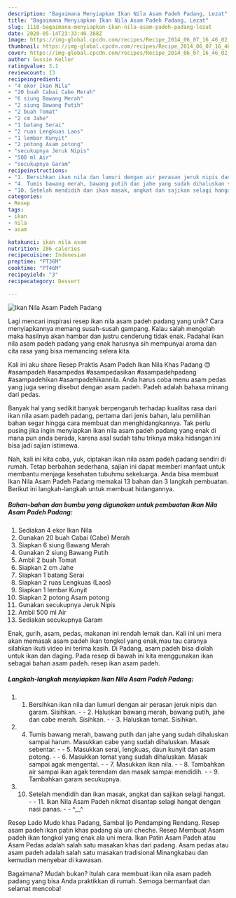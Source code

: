 ```yaml
---
description: "Bagaimana Menyiapkan Ikan Nila Asam Padeh Padang, Lezat"
title: "Bagaimana Menyiapkan Ikan Nila Asam Padeh Padang, Lezat"
slug: 1118-bagaimana-menyiapkan-ikan-nila-asam-padeh-padang-lezat
date: 2020-05-14T23:33:40.388Z
image: https://img-global.cpcdn.com/recipes/Recipe_2014_06_07_16_46_02_825_ac572c/751x532cq70/ikan-nila-asam-padeh-padang-foto-resep-utama.jpg
thumbnail: https://img-global.cpcdn.com/recipes/Recipe_2014_06_07_16_46_02_825_ac572c/751x532cq70/ikan-nila-asam-padeh-padang-foto-resep-utama.jpg
cover: https://img-global.cpcdn.com/recipes/Recipe_2014_06_07_16_46_02_825_ac572c/751x532cq70/ikan-nila-asam-padeh-padang-foto-resep-utama.jpg
author: Gussie Keller
ratingvalue: 3.1
reviewcount: 13
recipeingredient:
- "4 ekor Ikan Nila"
- "20 buah Cabai Cabe Merah"
- "6 siung Bawang Merah"
- "2 siung Bawang Putih"
- "2 buah Tomat"
- "2 cm Jahe"
- "1 batang Serai"
- "2 ruas Lengkuas Laos"
- "1 lembar Kunyit"
- "2 potong Asam potong"
- "secukupnya Jeruk Nipis"
- "500 ml Air"
- "secukupnya Garam"
recipeinstructions:
- "1. Bersihkan ikan nila dan lumuri dengan air perasan jeruk nipis dan garam. Sisihkan.  2. Haluskan bawang merah, bawang putih, jahe dan cabe merah. Sisihkan.  3. Haluskan tomat. Sisihkan."
- "4. Tumis bawang merah, bawang putih dan jahe yang sudah dihaluskan sampai harum. Masukkan cabe yang sudah dihaluskan. Masak sebentar.  5. Masukkan serai, lengkuas, daun kunyit dan asam potong.  6. Masukkan tomat yang sudah dihaluskan. Masak sampai agak mengental.  7. Masukkan ikan nila.  8. Tambahkan air sampai ikan agak terendam dan masak sampai mendidih.  9. Tambahkan garam secukupnya."
- "10. Setelah mendidih dan ikan masak, angkat dan sajikan selagi hangat.  11. Ikan Nila Asam Padeh nikmat disantap selagi hangat dengan nasi panas.   ^__^"
categories:
- Resep
tags:
- ikan
- nila
- asam

katakunci: ikan nila asam 
nutrition: 286 calories
recipecuisine: Indonesian
preptime: "PT36M"
cooktime: "PT46M"
recipeyield: "3"
recipecategory: Dessert

---
```



![Ikan Nila Asam Padeh Padang](https://img-global.cpcdn.com/recipes/Recipe_2014_06_07_16_46_02_825_ac572c/751x532cq70/ikan-nila-asam-padeh-padang-foto-resep-utama.jpg)

Lagi mencari inspirasi resep ikan nila asam padeh padang yang unik? Cara menyiapkannya memang susah-susah gampang. Kalau salah mengolah maka hasilnya akan hambar dan justru cenderung tidak enak. Padahal ikan nila asam padeh padang yang enak harusnya sih mempunyai aroma dan cita rasa yang bisa memancing selera kita.

Kali ini aku share Resep Praktis Asam Padeh Ikan Nila Khas Padang 😊 #asampadeh #asampedas #asampedasikan #asampadehpadang #asampadehikan #asampadehikannila. Anda harus coba menu asam pedas yang juga sering disebut dengan asam padeh. Padeh adalah bahasa minang dari pedas.

Banyak hal yang sedikit banyak berpengaruh terhadap kualitas rasa dari ikan nila asam padeh padang, pertama dari jenis bahan, lalu pemilihan bahan segar hingga cara membuat dan menghidangkannya. Tak perlu pusing jika ingin menyiapkan ikan nila asam padeh padang yang enak di mana pun anda berada, karena asal sudah tahu triknya maka hidangan ini bisa jadi sajian istimewa.


Nah, kali ini kita coba, yuk, ciptakan ikan nila asam padeh padang sendiri di rumah. Tetap berbahan sederhana, sajian ini dapat memberi manfaat untuk membantu menjaga kesehatan tubuhmu sekeluarga. Anda bisa membuat Ikan Nila Asam Padeh Padang memakai 13 bahan dan 3 langkah pembuatan. Berikut ini langkah-langkah untuk membuat hidangannya.

<!--inarticleads1-->

##### Bahan-bahan dan bumbu yang digunakan untuk pembuatan Ikan Nila Asam Padeh Padang:

1. Sediakan 4 ekor Ikan Nila
1. Gunakan 20 buah Cabai (Cabe) Merah
1. Siapkan 6 siung Bawang Merah
1. Gunakan 2 siung Bawang Putih
1. Ambil 2 buah Tomat
1. Siapkan 2 cm Jahe
1. Siapkan 1 batang Serai
1. Siapkan 2 ruas Lengkuas (Laos)
1. Siapkan 1 lembar Kunyit
1. Siapkan 2 potong Asam potong
1. Gunakan secukupnya Jeruk Nipis
1. Ambil 500 ml Air
1. Sediakan secukupnya Garam


Enak, gurih, asam, pedas, makanan ini rendah lemak dan. Kali ini uni mera akan memasak asam padeh ikan tongkol yang enak,mau tau caranya silahkan ikuti video ini terima kasih. Di Padang, asam padeh bisa diolah untuk ikan dan daging. Pada resep di bawah ini kita menggunakan ikan sebagai bahan asam padeh. resep ikan asam padeh. 

<!--inarticleads2-->

##### Langkah-langkah menyiapkan Ikan Nila Asam Padeh Padang:

1. 1. Bersihkan ikan nila dan lumuri dengan air perasan jeruk nipis dan garam. Sisihkan. -  - 2. Haluskan bawang merah, bawang putih, jahe dan cabe merah. Sisihkan. -  - 3. Haluskan tomat. Sisihkan.
1. 4. Tumis bawang merah, bawang putih dan jahe yang sudah dihaluskan sampai harum. Masukkan cabe yang sudah dihaluskan. Masak sebentar. -  - 5. Masukkan serai, lengkuas, daun kunyit dan asam potong. -  - 6. Masukkan tomat yang sudah dihaluskan. Masak sampai agak mengental. -  - 7. Masukkan ikan nila. -  - 8. Tambahkan air sampai ikan agak terendam dan masak sampai mendidih. -  - 9. Tambahkan garam secukupnya.
1. 10. Setelah mendidih dan ikan masak, angkat dan sajikan selagi hangat. -  - 11. Ikan Nila Asam Padeh nikmat disantap selagi hangat dengan nasi panas.  -  - ^__^


Resep Lado Mudo khas Padang, Sambal Ijo Pendamping Rendang. Resep asam padeh ikan patin khas padang ala uni cheche. Resep Membuat Asam padeh ikan tongkol yang enak ala uni mera. Ikan Patin Asam Padeh atau Asam Pedas adalah salah satu masakan khas dari padang. Asam pedas atau asam padeh adalah salah satu masakan tradisional Minangkabau dan kemudian menyebar di kawasan. 

Bagaimana? Mudah bukan? Itulah cara membuat ikan nila asam padeh padang yang bisa Anda praktikkan di rumah. Semoga bermanfaat dan selamat mencoba!
